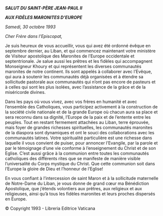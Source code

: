 ***SALUT DU SAINT-PÈRE JEAN-PAUL II***

***AUX FIDÈLES MARONITES D'EUROPE***

*Samedi, 30 octobre 1993*

*Cher Frère dans l’Episcopat,*

Je suis heureux de vous accueillir, vous qui avez été ordonné évêque en septembre dernier, au Liban, et qui commencez maintenant votre ministère de Visiteur apostolique des Maronites de l’Europe occidentale et septentrionale. Je salue aussi les prêtres et les fidèles qui accompagnent Monseigneur Khoury et qui représentent les diverses communautés maronites de notre continent. Ils sont appelés à collaborer avec l’Evêque, qui aura à soutenir les communautés déjà organisées et à étendre sa sollicitude pastorale aux communautés qui n’ont pas encore de pasteurs et à celles qui sont les plus isolées, avec l’assistance de la grâce et de la miséricorde divines.

Dans les pays où vous vivez, avec vos frères en humanité et avec l’ensemble des Catholiques, vous participez activement à la construction de la société civile nationale et de la grande Europe où chacun aura sa place et sera reconnu dans sa dignité, l’Europe de la paix et de l’entente entre les peuples. Tout en restant fermement attachées au Liban, terre éprouvée, mais foyer de grandes richesses spirituelles, les communautés maronites de la diaspora sont dynamiques et ont le souci des collaborations avec les communautés latines. Votre spiritualité particulière est une richesse dans laquelle il vous convient de puiser, pour annoncer l’Evangile, par la parole et par le témoignage d’une vie conforme à l’enseignement du Christ et de son Eglise. C’est aussi grâce à la communion entre toutes les communautés catholiques des différents rites que se manifeste de manière visible l’universalité du Corps mystique du Christ. Que cette communion soit dans l’Europe la gloire de Dieu et l’honneur de l’Eglise!

En vous confiant à l’intercession de saint Maron et à la sollicitude maternelle de Notre-Dame du Liban, je vous donne de grand cœur ma Bénédiction Apostolique, que j’étends volontiers aux prêtres, aux religieux et aux religieuses, ainsi qu’à tous les fidèles maronites et leurs proches dispersés en Europe.

© Copyright 1993 \- Libreria Editrice Vaticana